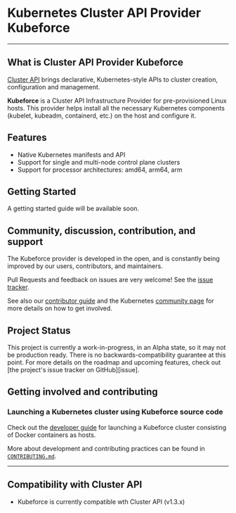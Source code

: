 # Kubernetes Cluster API Provider Kubeforce

---

## What is Cluster API Provider Kubeforce

[Cluster API](https://github.com/kubernetes-sigs/cluster-api) brings
declarative, Kubernetes-style APIs to cluster creation, configuration and
management.

__Kubeforce__ is a Cluster API Infrastructure Provider for pre-provisioned Linux hosts.
This provider helps install all the necessary Kubernetes components (kubelet, kubeadm, containerd, etc.) on the host and configure it.


## Features

- Native Kubernetes manifests and API
- Support for single and multi-node control plane clusters
- Support for processor architectures: amd64, arm64, arm

## Getting Started
A getting started guide will be available soon.

## Community, discussion, contribution, and support

The Kubeforce provider is developed in the open, and is constantly being improved by our users, contributors, and maintainers.

Pull Requests and feedback on issues are very welcome!
See the [issue tracker](https://github.com/kubeforce/kubeforce/issues).

See also our [contributor guide](CONTRIBUTING.md) and the Kubernetes [community page](https://kubernetes.io/community) for more details on how to get involved.

## Project Status

This project is currently a work-in-progress, in an Alpha state, so it may not be production ready. There is no backwards-compatibility guarantee at this point. For more details on the roadmap and upcoming features, check out [the project's issue tracker on GitHub][issue].


## Getting involved and contributing

### Launching a Kubernetes cluster using Kubeforce source code

Check out the [developer guide](development.md) for launching a Kubeforce cluster consisting of Docker containers as hosts.

More about development and contributing practices can be found in [`CONTRIBUTING.md`](./CONTRIBUTING.md).

------

## Compatibility with Cluster API

- Kubeforce is currently compatible wth Cluster API (v1.3.x)
